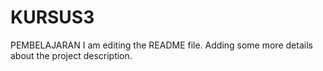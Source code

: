 # KURSUS3
PEMBELAJARAN
I am editing the README file. Adding some more details about the project description.
